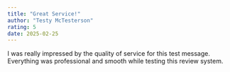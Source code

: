 ```yaml
---
title: "Great Service!"
author: "Testy McTesterson"
rating: 5
date: 2025-02-25
---
```


I was really impressed by the quality of service for this test message. Everything was professional and smooth while testing this review system.